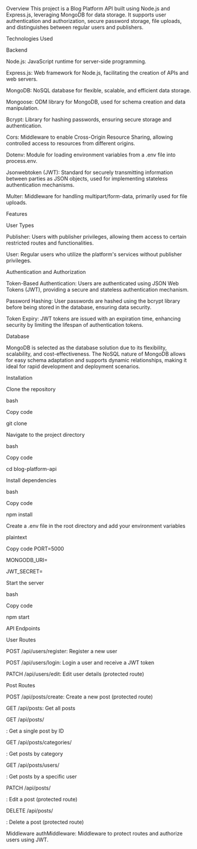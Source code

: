Overview
This project is a Blog Platform API built using Node.js and Express.js, leveraging MongoDB for data storage. It supports user authentication and authorization, secure password storage, file uploads, and distinguishes between regular users and publishers.



Technologies Used

Backend

Node.js: JavaScript runtime for server-side programming.

Express.js: Web framework for Node.js, facilitating the creation of APIs and web servers.

MongoDB: NoSQL database for flexible, scalable, and efficient data storage.

Mongoose: ODM library for MongoDB, used for schema creation and data manipulation.

Bcrypt: Library for hashing passwords, ensuring secure storage and authentication.

Cors: Middleware to enable Cross-Origin Resource Sharing, allowing controlled access to resources from different origins.

Dotenv: Module for loading environment variables from a .env file into process.env.

Jsonwebtoken (JWT): Standard for securely transmitting information between parties as JSON objects, used for implementing stateless authentication mechanisms.

Multer: Middleware for handling multipart/form-data, primarily used for file uploads.

Features

User Types

Publisher: Users with publisher privileges, allowing them access to certain restricted routes and functionalities.

User: Regular users who utilize the platform's services without publisher privileges.



Authentication and Authorization

Token-Based Authentication: Users are authenticated using JSON Web Tokens (JWT), providing a secure and stateless authentication mechanism.

Password Hashing: User passwords are hashed using the bcrypt library before being stored in the database, ensuring data security.

Token Expiry: JWT tokens are issued with an expiration time, enhancing security by limiting the lifespan of authentication tokens.

Database

MongoDB is selected as the database solution due to its flexibility, scalability, and cost-effectiveness. The NoSQL nature of MongoDB allows for easy schema adaptation and supports dynamic relationships, making it ideal for rapid development and deployment scenarios.


Installation

Clone the repository

bash

Copy code

git clone <repository-url>

Navigate to the project directory

bash

Copy code

cd blog-platform-api

Install dependencies

bash

Copy code

npm install

Create a .env file in the root directory and add your environment variables

plaintext

Copy code
PORT=5000

MONGODB_URI=<your-mongodb-uri>

JWT_SECRET=<your-jwt-secret>

Start the server

bash

Copy code

npm start

API Endpoints

User Routes

POST /api/users/register: Register a new user

POST /api/users/login: Login a user and receive a JWT token

PATCH /api/users/edit: Edit user details (protected route)

Post Routes

POST /api/posts/create: Create a new post (protected route)

GET /api/posts: Get all posts

GET /api/posts/

: Get a single post by ID

GET /api/posts/categories/

: Get posts by category

GET /api/posts/users/

: Get posts by a specific user

PATCH /api/posts/

: Edit a post (protected route)

DELETE /api/posts/

: Delete a post (protected route)

Middleware
authMiddleware: Middleware to protect routes and authorize users using JWT.
 
 
